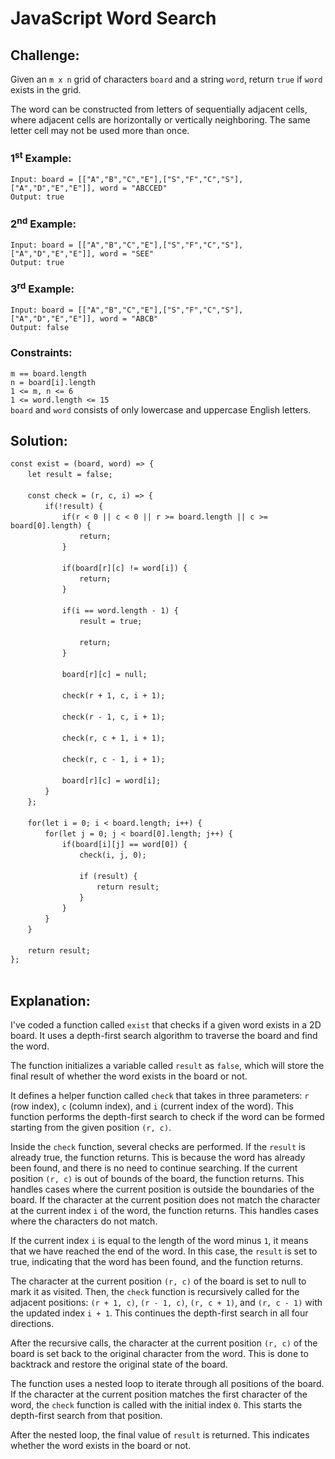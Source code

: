 # JavaScript Word Search

## Challenge:

Given an `m x n` grid of characters `board` and a string `word`, return `true` if `word` exists in the grid.

The word can be constructed from letters of sequentially adjacent cells, where adjacent cells are horizontally or vertically neighboring. The same letter cell may not be used more than once.

### 1<sup>st</sup> Example:

`Input: board = [["A","B","C","E"],["S","F","C","S"],["A","D","E","E"]], word = "ABCCED"`
<br/>
`Output: true`

### 2<sup>nd</sup> Example:

`Input: board = [["A","B","C","E"],["S","F","C","S"],["A","D","E","E"]], word = "SEE"`
<br/>
`Output: true`

### 3<sup>rd</sup> Example:

`Input: board = [["A","B","C","E"],["S","F","C","S"],["A","D","E","E"]], word = "ABCB"`
<br/>
`Output: false`

### Constraints:

`m == board.length`
<br/>
`n = board[i].length`
<br/>
`1 <= m, n <= 6`
<br/>
`1 <= word.length <= 15`
<br/>
`board` and `word` consists of only lowercase and uppercase English letters.

## Solution:

`const exist = (board, word) => {`
<br/>
&nbsp;&nbsp;&nbsp;&nbsp;&nbsp;&nbsp;&nbsp;`let result = false;`
<br/>
<br/>
&nbsp;&nbsp;&nbsp;&nbsp;&nbsp;&nbsp;&nbsp;`const check = (r, c, i) => {`
<br/>
&nbsp;&nbsp;&nbsp;&nbsp;&nbsp;&nbsp;&nbsp;&nbsp;&nbsp;&nbsp;&nbsp;&nbsp;&nbsp;&nbsp;`if(!result) {`
<br/>
&nbsp;&nbsp;&nbsp;&nbsp;&nbsp;&nbsp;&nbsp;&nbsp;&nbsp;&nbsp;&nbsp;&nbsp;&nbsp;&nbsp;&nbsp;&nbsp;&nbsp;&nbsp;&nbsp;&nbsp;&nbsp;`if(r < 0 || c < 0 || r >= board.length || c >= board[0].length) {`
<br/>
&nbsp;&nbsp;&nbsp;&nbsp;&nbsp;&nbsp;&nbsp;&nbsp;&nbsp;&nbsp;&nbsp;&nbsp;&nbsp;&nbsp;&nbsp;&nbsp;&nbsp;&nbsp;&nbsp;&nbsp;&nbsp;&nbsp;&nbsp;&nbsp;&nbsp;&nbsp;&nbsp;&nbsp;`return;`
<br/>
&nbsp;&nbsp;&nbsp;&nbsp;&nbsp;&nbsp;&nbsp;&nbsp;&nbsp;&nbsp;&nbsp;&nbsp;&nbsp;&nbsp;&nbsp;&nbsp;&nbsp;&nbsp;&nbsp;&nbsp;&nbsp;`}`
<br/>
<br/>
&nbsp;&nbsp;&nbsp;&nbsp;&nbsp;&nbsp;&nbsp;&nbsp;&nbsp;&nbsp;&nbsp;&nbsp;&nbsp;&nbsp;&nbsp;&nbsp;&nbsp;&nbsp;&nbsp;&nbsp;&nbsp;`if(board[r][c] != word[i]) {`
<br/>
&nbsp;&nbsp;&nbsp;&nbsp;&nbsp;&nbsp;&nbsp;&nbsp;&nbsp;&nbsp;&nbsp;&nbsp;&nbsp;&nbsp;&nbsp;&nbsp;&nbsp;&nbsp;&nbsp;&nbsp;&nbsp;&nbsp;&nbsp;&nbsp;&nbsp;&nbsp;&nbsp;&nbsp;`return;`
<br/>
&nbsp;&nbsp;&nbsp;&nbsp;&nbsp;&nbsp;&nbsp;&nbsp;&nbsp;&nbsp;&nbsp;&nbsp;&nbsp;&nbsp;&nbsp;&nbsp;&nbsp;&nbsp;&nbsp;&nbsp;&nbsp;`}`
<br/>
<br/>
&nbsp;&nbsp;&nbsp;&nbsp;&nbsp;&nbsp;&nbsp;&nbsp;&nbsp;&nbsp;&nbsp;&nbsp;&nbsp;&nbsp;&nbsp;&nbsp;&nbsp;&nbsp;&nbsp;&nbsp;&nbsp;`if(i == word.length - 1) {`
<br/>
&nbsp;&nbsp;&nbsp;&nbsp;&nbsp;&nbsp;&nbsp;&nbsp;&nbsp;&nbsp;&nbsp;&nbsp;&nbsp;&nbsp;&nbsp;&nbsp;&nbsp;&nbsp;&nbsp;&nbsp;&nbsp;&nbsp;&nbsp;&nbsp;&nbsp;&nbsp;&nbsp;&nbsp;`result = true;`
<br/>
<br/>
&nbsp;&nbsp;&nbsp;&nbsp;&nbsp;&nbsp;&nbsp;&nbsp;&nbsp;&nbsp;&nbsp;&nbsp;&nbsp;&nbsp;&nbsp;&nbsp;&nbsp;&nbsp;&nbsp;&nbsp;&nbsp;&nbsp;&nbsp;&nbsp;&nbsp;&nbsp;&nbsp;&nbsp;`return;`
<br/>
&nbsp;&nbsp;&nbsp;&nbsp;&nbsp;&nbsp;&nbsp;&nbsp;&nbsp;&nbsp;&nbsp;&nbsp;&nbsp;&nbsp;&nbsp;&nbsp;&nbsp;&nbsp;&nbsp;&nbsp;&nbsp;`}`
<br/>
<br/>
&nbsp;&nbsp;&nbsp;&nbsp;&nbsp;&nbsp;&nbsp;&nbsp;&nbsp;&nbsp;&nbsp;&nbsp;&nbsp;&nbsp;&nbsp;&nbsp;&nbsp;&nbsp;&nbsp;&nbsp;&nbsp;`board[r][c] = null;`
<br/>
<br/>
&nbsp;&nbsp;&nbsp;&nbsp;&nbsp;&nbsp;&nbsp;&nbsp;&nbsp;&nbsp;&nbsp;&nbsp;&nbsp;&nbsp;&nbsp;&nbsp;&nbsp;&nbsp;&nbsp;&nbsp;&nbsp;`check(r + 1, c, i + 1);`
<br/>
<br/>
&nbsp;&nbsp;&nbsp;&nbsp;&nbsp;&nbsp;&nbsp;&nbsp;&nbsp;&nbsp;&nbsp;&nbsp;&nbsp;&nbsp;&nbsp;&nbsp;&nbsp;&nbsp;&nbsp;&nbsp;&nbsp;`check(r - 1, c, i + 1);`
<br/>
<br/>
&nbsp;&nbsp;&nbsp;&nbsp;&nbsp;&nbsp;&nbsp;&nbsp;&nbsp;&nbsp;&nbsp;&nbsp;&nbsp;&nbsp;&nbsp;&nbsp;&nbsp;&nbsp;&nbsp;&nbsp;&nbsp;`check(r, c + 1, i + 1);`
<br/>
<br/>
&nbsp;&nbsp;&nbsp;&nbsp;&nbsp;&nbsp;&nbsp;&nbsp;&nbsp;&nbsp;&nbsp;&nbsp;&nbsp;&nbsp;&nbsp;&nbsp;&nbsp;&nbsp;&nbsp;&nbsp;&nbsp;`check(r, c - 1, i + 1);`
<br/>
<br/>
&nbsp;&nbsp;&nbsp;&nbsp;&nbsp;&nbsp;&nbsp;&nbsp;&nbsp;&nbsp;&nbsp;&nbsp;&nbsp;&nbsp;&nbsp;&nbsp;&nbsp;&nbsp;&nbsp;&nbsp;&nbsp;`board[r][c] = word[i];`
<br/>
&nbsp;&nbsp;&nbsp;&nbsp;&nbsp;&nbsp;&nbsp;&nbsp;&nbsp;&nbsp;&nbsp;&nbsp;&nbsp;&nbsp;`}`
<br/>
&nbsp;&nbsp;&nbsp;&nbsp;&nbsp;&nbsp;&nbsp;`};`
<br/>
<br/>
&nbsp;&nbsp;&nbsp;&nbsp;&nbsp;&nbsp;&nbsp;`for(let i = 0; i < board.length; i++) {`
<br/>
&nbsp;&nbsp;&nbsp;&nbsp;&nbsp;&nbsp;&nbsp;&nbsp;&nbsp;&nbsp;&nbsp;&nbsp;&nbsp;&nbsp;`for(let j = 0; j < board[0].length; j++) {`
<br/>
&nbsp;&nbsp;&nbsp;&nbsp;&nbsp;&nbsp;&nbsp;&nbsp;&nbsp;&nbsp;&nbsp;&nbsp;&nbsp;&nbsp;&nbsp;&nbsp;&nbsp;&nbsp;&nbsp;&nbsp;&nbsp;`if(board[i][j] == word[0]) {`
<br/>
&nbsp;&nbsp;&nbsp;&nbsp;&nbsp;&nbsp;&nbsp;&nbsp;&nbsp;&nbsp;&nbsp;&nbsp;&nbsp;&nbsp;&nbsp;&nbsp;&nbsp;&nbsp;&nbsp;&nbsp;&nbsp;&nbsp;&nbsp;&nbsp;&nbsp;&nbsp;&nbsp;&nbsp;`check(i, j, 0);`
<br/>
<br/>
&nbsp;&nbsp;&nbsp;&nbsp;&nbsp;&nbsp;&nbsp;&nbsp;&nbsp;&nbsp;&nbsp;&nbsp;&nbsp;&nbsp;&nbsp;&nbsp;&nbsp;&nbsp;&nbsp;&nbsp;&nbsp;&nbsp;&nbsp;&nbsp;&nbsp;&nbsp;&nbsp;&nbsp;`if (result) {`
<br/>
&nbsp;&nbsp;&nbsp;&nbsp;&nbsp;&nbsp;&nbsp;&nbsp;&nbsp;&nbsp;&nbsp;&nbsp;&nbsp;&nbsp;&nbsp;&nbsp;&nbsp;&nbsp;&nbsp;&nbsp;&nbsp;&nbsp;&nbsp;&nbsp;&nbsp;&nbsp;&nbsp;&nbsp;&nbsp;&nbsp;&nbsp;&nbsp;&nbsp;&nbsp;&nbsp;`return result;`
<br/>
&nbsp;&nbsp;&nbsp;&nbsp;&nbsp;&nbsp;&nbsp;&nbsp;&nbsp;&nbsp;&nbsp;&nbsp;&nbsp;&nbsp;&nbsp;&nbsp;&nbsp;&nbsp;&nbsp;&nbsp;&nbsp;&nbsp;&nbsp;&nbsp;&nbsp;&nbsp;&nbsp;&nbsp;`}`
<br/>
&nbsp;&nbsp;&nbsp;&nbsp;&nbsp;&nbsp;&nbsp;&nbsp;&nbsp;&nbsp;&nbsp;&nbsp;&nbsp;&nbsp;&nbsp;&nbsp;&nbsp;&nbsp;&nbsp;&nbsp;&nbsp;`}`
<br/>
&nbsp;&nbsp;&nbsp;&nbsp;&nbsp;&nbsp;&nbsp;&nbsp;&nbsp;&nbsp;&nbsp;&nbsp;&nbsp;&nbsp;`}`
<br/>
&nbsp;&nbsp;&nbsp;&nbsp;&nbsp;&nbsp;&nbsp;`}`
<br/>
<br/>
&nbsp;&nbsp;&nbsp;&nbsp;&nbsp;&nbsp;&nbsp;`return result;`
<br/>
`};`
<br/>
<br/>

## Explanation:

I've coded a function called `exist` that checks if a given word exists in a 2D board. It uses a depth-first search algorithm to traverse the board and find the word.
<br/>

The function initializes a variable called `result` as `false`, which will store the final result of whether the word exists in the board or not.
<br/>

It defines a helper function called `check` that takes in three parameters: `r` (row index), `c` (column index), and `i` (current index of the word). This function performs the depth-first search to check if the word can be formed starting from the given position `(r, c)`.
<br/>

Inside the `check` function, several checks are performed. If the `result` is already true, the function returns. This is because the word has already been found, and there is no need to continue searching. If the current position `(r, c)` is out of bounds of the board, the function returns. This handles cases where the current position is outside the boundaries of the board. If the character at the current position does not match the character at the current index `i` of the word, the function returns. This handles cases where the characters do not match.
<br/>

If the current index `i` is equal to the length of the word minus `1`, it means that we have reached the end of the word. In this case, the `result` is set to true, indicating that the word has been found, and the function returns.
<br/>

The character at the current position `(r, c)` of the board is set to null to mark it as visited. Then, the `check` function is recursively called for the adjacent positions: `(r + 1, c)`, `(r - 1, c)`, `(r, c + 1)`, and `(r, c - 1)` with the updated index `i + 1`. This continues the depth-first search in all four directions.
<br/>

After the recursive calls, the character at the current position `(r, c)` of the board is set back to the original character from the word. This is done to backtrack and restore the original state of the board.
<br/>

The function uses a nested loop to iterate through all positions of the board. If the character at the current position matches the first character of the word, the `check` function is called with the initial index `0`. This starts the depth-first search from that position.
<br/>

After the nested loop, the final value of `result` is returned. This indicates whether the word exists in the board or not.
<br/>
<br/>